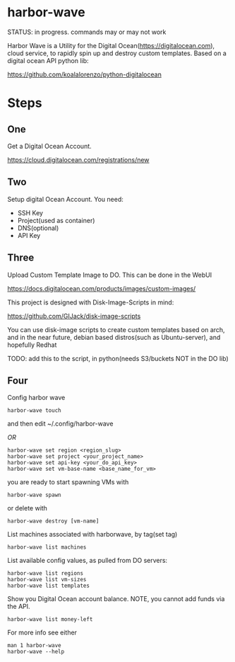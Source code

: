 harbor-wave
=============

STATUS: in progress. commands may or may not work

Harbor Wave is a Utility for the Digital Ocean(https://digitalocean.com), cloud
service, to rapidly spin up and destroy custom templates. Based on a digital
ocean API python lib:

https://github.com/koalalorenzo/python-digitalocean

Steps
====

One
-----
Get a Digital Ocean Account.

https://cloud.digitalocean.com/registrations/new

Two
-----
Setup digital Ocean Account. You need:
* SSH Key
* Project(used as container)
* DNS(optional)
* API Key

Three
------
Upload Custom Template Image to DO. This can be done in the WebUI

https://docs.digitalocean.com/products/images/custom-images/

This project is designed with Disk-Image-Scripts in mind:

https://github.com/GIJack/disk-image-scripts

You can use disk-image scripts to create custom templates based on arch, and
in the near future, debian based distros(such as Ubuntu-server), and hopefully
Redhat

TODO: add this to the script, in python(needs S3/buckets NOT in the DO lib)

Four
----
Config harbor wave
```
harbor-wave touch
```
and then edit ~/.config/harbor-wave

*OR*

```
harbor-wave set region <region_slug>
harbor-wave set project <your_project_name>
harbor-wave set api-key <your_do_api_key>
harbor-wave set vm-base-name <base_name_for_vm>
```

you are ready to start spawning VMs with

```
harbor-wave spawn
```

or delete with

```
harbor-wave destroy [vm-name]
```

List machines associated with harborwave, by tag(set tag)
```
harbor-wave list machines
```
List available config values, as pulled from DO servers:
```
harbor-wave list regions
harbor-wave list vm-sizes
harbor-wave list templates
```

Show you Digital Ocean account balance. NOTE, you cannot add funds via the API.
```
harbor-wave list money-left
```

For more info see either
```
man 1 harbor-wave
harbor-wave --help
```
